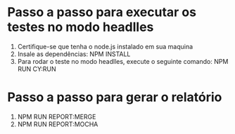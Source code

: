 # Passo a passo para executar os testes no modo headlles
1. Certifique-se que tenha o node.js instalado em sua maquina
2. Insale as dependências: NPM INSTALL
3. Para rodar o teste no modo headlles, execute o seguinte comando: NPM RUN CY:RUN

# Passo a passo para gerar o relatório
1. NPM RUN REPORT:MERGE
2. NPM RUN REPORT:MOCHA

